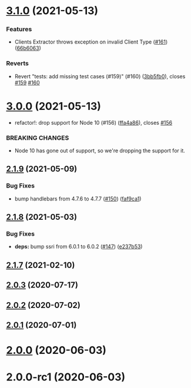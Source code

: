 # [3.1.0](https://github.com/jpedroh/ivao-whazzup/compare/v3.0.0...v3.1.0) (2021-05-13)


### Features

* Clients Extractor throws exception on invalid Client Type ([#161](https://github.com/jpedroh/ivao-whazzup/issues/161)) ([66b6063](https://github.com/jpedroh/ivao-whazzup/commit/66b6063c3894779ea7aab239c7f7a35d61461abe))


### Reverts

* Revert "tests: add missing test cases (#159)" (#160) ([3bb5fb0](https://github.com/jpedroh/ivao-whazzup/commit/3bb5fb098641ac4b005123afb4893197c8315704)), closes [#159](https://github.com/jpedroh/ivao-whazzup/issues/159) [#160](https://github.com/jpedroh/ivao-whazzup/issues/160)

# [3.0.0](https://github.com/jpedroh/ivao-whazzup/compare/v2.1.9...v3.0.0) (2021-05-13)


* refactor!: drop support for Node 10 (#156) ([ffa4a86](https://github.com/jpedroh/ivao-whazzup/commit/ffa4a86515b805b97bf763345a68cd5b28934e8e)), closes [#156](https://github.com/jpedroh/ivao-whazzup/issues/156)


### BREAKING CHANGES

* Node 10 has gone out of support, so we're dropping the support for it.



## [2.1.9](https://github.com/jpedroh/ivao-whazzup/compare/v2.1.8...v2.1.9) (2021-05-09)


### Bug Fixes

* bump handlebars from 4.7.6 to 4.7.7 ([#150](https://github.com/jpedroh/ivao-whazzup/issues/150)) ([faf9ca1](https://github.com/jpedroh/ivao-whazzup/commit/faf9ca1e9ab23275f84b236ff0501176d937fbab))



## [2.1.8](https://github.com/jpedroh/ivao-whazzup/compare/v2.1.7...v2.1.8) (2021-05-03)


### Bug Fixes

* **deps:** bump ssri from 6.0.1 to 6.0.2 ([#147](https://github.com/jpedroh/ivao-whazzup/issues/147)) ([e237b53](https://github.com/jpedroh/ivao-whazzup/commit/e237b532b11c31c97c82b7a61140a09cbf0612f9))



## [2.1.7](https://github.com/jpedroh/ivao-whazzup/compare/v2.1.0...2.1.7) (2021-02-10)



## [2.0.3](https://github.com/jpedroh/ivao-whazzup/compare/v2.0.2...v2.0.3) (2020-07-17)



## [2.0.2](https://github.com/jpedroh/ivao-whazzup/compare/v2.0.1...v2.0.2) (2020-07-02)



## [2.0.1](https://github.com/jpedroh/ivao-whazzup/compare/v2.0.0...v2.0.1) (2020-07-01)



# [2.0.0](https://github.com/jpedroh/ivao-whazzup/compare/2.0.0-rc1...v2.0.0) (2020-06-03)



# 2.0.0-rc1 (2020-06-03)

